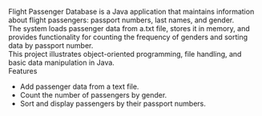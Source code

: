 Flight Passenger Database is a Java application that maintains information about flight passengers: passport numbers, last names, and gender. <br>
The system loads passenger data from a.txt file, stores it in memory, and provides functionality for counting the frequency of genders and sorting data by passport number. <br>
This project illustrates object-oriented programming, file handling, and basic data manipulation in Java.
<br>  Features
- Add passenger data from a text file.
- Count the number of passengers by gender.
- Sort and display passengers by their passport numbers.
